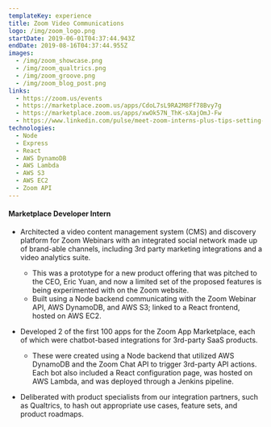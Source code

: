 ```yaml
---
templateKey: experience
title: Zoom Video Communications
logo: /img/zoom_logo.png
startDate: 2019-06-01T04:37:44.943Z
endDate: 2019-08-16T04:37:44.955Z
images:
  - /img/zoom_showcase.png
  - /img/zoom_qualtrics.png
  - /img/zoom_groove.png
  - /img/zoom_blog_post.png
links:
  - https://zoom.us/events
  - https://marketplace.zoom.us/apps/CdoL7sL9RA2M8Ff78Bvy7g
  - https://marketplace.zoom.us/apps/xwOk57N_ThK-sXajOmJ-Fw
  - https://www.linkedin.com/pulse/meet-zoom-interns-plus-tips-setting-up-your-own-thiya-ramalingam/?trackingId=%2FfJ6T%2FkRpLbeQdrefngprg%3D%3D
technologies:
  - Node
  - Express
  - React
  - AWS DynamoDB
  - AWS Lambda
  - AWS S3
  - AWS EC2
  - Zoom API
---
```

#### Marketplace Developer Intern

* Architected a video content management system (CMS) and discovery platform for Zoom Webinars with an integrated social network made up of brand-able channels, including 3rd party marketing integrations and a video analytics suite.

  * This was a prototype for a new product offering that was pitched to the CEO, Eric Yuan, and now a limited set of the proposed features is being experimented with on the Zoom website.
  * Built using a Node backend communicating with the Zoom Webinar API, AWS DynamoDB, and AWS S3; linked to a React frontend, hosted on AWS EC2.
* Developed 2 of the first 100 apps for the Zoom App Marketplace, each of which were chatbot-based integrations for 3rd-party SaaS products.

  * These were created using a Node backend that utilized AWS DynamoDB and the Zoom Chat API to trigger 3rd-party API actions. Each bot also included a React configuration page, was hosted on AWS Lambda, and was deployed through a Jenkins pipeline.
* Deliberated with product specialists from our integration partners, such as Qualtrics, to hash out appropriate use cases, feature sets, and product roadmaps.